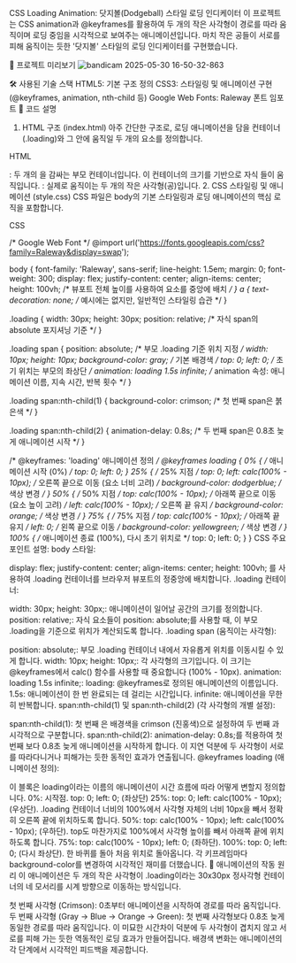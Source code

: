 
CSS Loading Animation: 닷지볼(Dodgeball) 스타일 로딩 인디케이터
이 프로젝트는 CSS animation과 @keyframes를 활용하여 두 개의 작은 사각형이 경로를 따라 움직이며 로딩 중임을 시각적으로 보여주는 애니메이션입니다. 마치 작은 공들이 서로를 피해 움직이는 듯한 '닷지볼' 스타일의 로딩 인디케이터를 구현했습니다.

🚀 프로젝트 미리보기
![bandicam 2025-05-30 16-50-32-863](https://github.com/user-attachments/assets/58071658-cbfe-4768-b59c-d0356e5f4575)


🛠️ 사용된 기술 스택
HTML5: 기본 구조 정의
CSS3: 스타일링 및 애니메이션 구현 (@keyframes, animation, nth-child 등)
Google Web Fonts: Raleway 폰트 임포트
🧩 코드 설명
1. HTML 구조 (index.html)
아주 간단한 구조로, 로딩 애니메이션을 담을 컨테이너 (.loading)와 그 안에 움직일 두 개의 <span> 요소를 정의합니다.

HTML

<!DOCTYPE html>
<html lang="ko">
<head>
  <meta charset="UTF-8">
  <title>2) 도형 로딩 애니메이션-02</title>
  <link rel="stylesheet" href="style.css">
</head>
<body>

  <div class="loading">
    <span></span>
    <span></span>
  </div>

</body>
</html>
<div class="loading">: 두 개의 <span>을 감싸는 부모 컨테이너입니다. 이 컨테이너의 크기를 기반으로 자식 <span>들이 움직입니다.
<span></span>: 실제로 움직이는 두 개의 작은 사각형(공)입니다.
2. CSS 스타일링 및 애니메이션 (style.css)
CSS 파일은 body의 기본 스타일링과 로딩 애니메이션의 핵심 로직을 포함합니다.

CSS

/* Google Web Font */
@import url('https://fonts.googleapis.com/css?family=Raleway&display=swap');

body {
  font-family: 'Raleway', sans-serif;
  line-height: 1.5em;
  margin: 0;
  font-weight: 300;
  display: flex;
  justify-content: center;
  align-items: center;
  height: 100vh; /* 뷰포트 전체 높이를 사용하여 요소를 중앙에 배치 */
}
a {
  text-decoration: none; /* 예시에는 없지만, 일반적인 스타일링 습관 */
}

.loading {
  width: 30px;
  height: 30px;
  position: relative; /* 자식 span의 absolute 포지셔닝 기준 */
}

.loading span {
  position: absolute; /* 부모 .loading 기준 위치 지정 */
  width: 10px;
  height: 10px;
  background-color: gray; /* 기본 배경색 */
  top: 0;
  left: 0; /* 초기 위치는 부모의 좌상단 */
  animation: loading 1.5s infinite; /* animation 속성: 애니메이션 이름, 지속 시간, 반복 횟수 */
}

.loading span:nth-child(1) {
  background-color: crimson; /* 첫 번째 span은 붉은색 */
}

.loading span:nth-child(2) {
  animation-delay: 0.8s; /* 두 번째 span은 0.8초 늦게 애니메이션 시작 */
}

/* @keyframes: 'loading' 애니메이션 정의 */
@keyframes loading {
  0% { /* 애니메이션 시작 (0%) */
    top: 0;
    left: 0;
  }
  25% { /* 25% 지점 */
    top: 0;
    left: calc(100% - 10px); /* 오른쪽 끝으로 이동 (요소 너비 고려) */
    background-color: dodgerblue; /* 색상 변경 */
  }
  50% { /* 50% 지점 */
    top: calc(100% - 10px); /* 아래쪽 끝으로 이동 (요소 높이 고려) */
    left: calc(100% - 10px); /* 오른쪽 끝 유지 */
    background-color: orange; /* 색상 변경 */
  }
  75% { /* 75% 지점 */
    top: calc(100% - 10px); /* 아래쪽 끝 유지 */
    left: 0; /* 왼쪽 끝으로 이동 */
    background-color: yellowgreen; /* 색상 변경 */
  }
  100% { /* 애니메이션 종료 (100%), 다시 초기 위치로 */
    top: 0;
    left: 0;
  }
}
CSS 주요 포인트 설명:
body 스타일:

display: flex; justify-content: center; align-items: center; height: 100vh; 를 사용하여 .loading 컨테이너를 브라우저 뷰포트의 정중앙에 배치합니다.
.loading 컨테이너:

width: 30px; height: 30px;: 애니메이션이 일어날 공간의 크기를 정의합니다.
position: relative;: 자식 <span> 요소들이 position: absolute;를 사용할 때, 이 부모 .loading을 기준으로 위치가 계산되도록 합니다.
.loading span (움직이는 사각형):

position: absolute;: 부모 .loading 컨테이너 내에서 자유롭게 위치를 이동시킬 수 있게 합니다.
width: 10px; height: 10px;: 각 사각형의 크기입니다. 이 크기는 @keyframes에서 calc() 함수를 사용할 때 중요합니다 (100% - 10px).
animation: loading 1.5s infinite;:
loading: @keyframes로 정의된 애니메이션의 이름입니다.
1.5s: 애니메이션이 한 번 완료되는 데 걸리는 시간입니다.
infinite: 애니메이션을 무한히 반복합니다.
span:nth-child(1) 및 span:nth-child(2) (각 사각형의 개별 설정):

span:nth-child(1): 첫 번째 <span>은 배경색을 crimson (진홍색)으로 설정하여 두 번째 <span>과 시각적으로 구분합니다.
span:nth-child(2): animation-delay: 0.8s;를 적용하여 첫 번째 <span>보다 0.8초 늦게 애니메이션을 시작하게 합니다. 이 지연 덕분에 두 사각형이 서로를 따라다니거나 피해가는 듯한 동적인 효과가 연출됩니다.
@keyframes loading (애니메이션 정의):

이 블록은 loading이라는 이름의 애니메이션이 시간 흐름에 따라 어떻게 변할지 정의합니다.
0%: 시작점. top: 0; left: 0; (좌상단)
25%: top: 0; left: calc(100% - 10px); (우상단). .loading 컨테이너 너비의 100%에서 사각형 자체의 너비 10px을 빼서 정확히 오른쪽 끝에 위치하도록 합니다.
50%: top: calc(100% - 10px); left: calc(100% - 10px); (우하단). top도 마찬가지로 100%에서 사각형 높이를 빼서 아래쪽 끝에 위치하도록 합니다.
75%: top: calc(100% - 10px); left: 0; (좌하단).
100%: top: 0; left: 0; (다시 좌상단). 한 바퀴를 돌아 처음 위치로 돌아옵니다.
각 키프레임마다 background-color를 변경하여 시각적인 재미를 더했습니다.
🌟 애니메이션의 작동 원리
이 애니메이션은 두 개의 작은 사각형이 .loading이라는 30x30px 정사각형 컨테이너의 네 모서리를 시계 방향으로 이동하는 방식입니다.

첫 번째 사각형 (Crimson): 0초부터 애니메이션을 시작하여 경로를 따라 움직입니다.
두 번째 사각형 (Gray → Blue → Orange → Green): 첫 번째 사각형보다 0.8초 늦게 동일한 경로를 따라 움직입니다.
이 미묘한 시간차이 덕분에 두 사각형이 겹치지 않고 서로를 피해 가는 듯한 역동적인 로딩 효과가 만들어집니다. 배경색 변화는 애니메이션의 각 단계에서 시각적인 피드백을 제공합니다.
